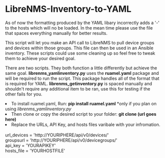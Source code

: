 # LibreNMS-Inventory-to-YAML
As of now the formatting produced by the YAML libary incorrectly adds a '-' to the hosts which will no be loaded. In the mean time please use the file that spaces everything manually for better results.

This script will let you make an API call to LibreNMS to pull device groups and devices within those groups. This file can then be used in an Ansible inventory. These scripts could use some cleaning up so feel free to tweak them to achieve your desired goal.

There are two scripts. They both function a little differently but achieve the same goal. 
<b>librenms_yamlinventory.py</b> uses the <b>ruamel.yaml</b> package and will be required to run the script. This package handles all of the format that is required for YAML.
<b>librenms_getinventory.py</b> is spaced manually and shouldn't require any additional item to be ran, use this for testing if the other fails for you.


<li>
To install ruamel.yaml, Run: 
<b>pip install ruamel.yaml</b>
  *only if you plan on using <i>librenms_yamlinventory.py</i>
</li>

<li>
Then clone or copy the desired script to your folder:
<b>git clone (url goes here)</b>
</li>

<li>
Replace the URLs, API Key, and hosts files varibale with your infromation.<br><br>
 url_devices = 'http://YOURIPHERE/api/v0/devices/'<br>
 groupsurl = 'http://YOURIPHERE/api/v0/devicegroups/'<br>
 api_key = 'YOURAPIKEY'<br>
 hosts_file = 'YOURHOSTFILE'
</li>
